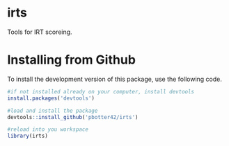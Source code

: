 # irts

Tools for IRT scoreing.

# Installing from Github

To install the development version of this package, use the following code.

```r
#if not installed already on your computer, install devtools
install.packages('devtools')

#load and install the package
devtools::install_github('pbotter42/irts')

#reload into you workspace
library(irts)
```
